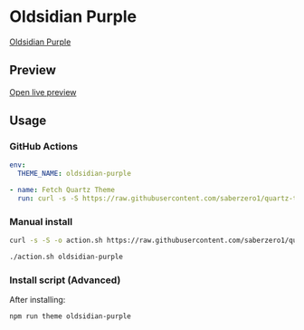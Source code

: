 # Oldsidian Purple

[Oldsidian Purple](https://github.com/ltctceplrm)

## Preview

[Open live preview](https://quartz-themes.github.io/oldsidian-purple/)

## Usage

### GitHub Actions

```yaml
env:
  THEME_NAME: oldsidian-purple
```

```yaml
- name: Fetch Quartz Theme
  run: curl -s -S https://raw.githubusercontent.com/saberzero1/quartz-themes/master/action.sh | bash -s -- $THEME_NAME
```

### Manual install

```bash
curl -s -S -o action.sh https://raw.githubusercontent.com/saberzero1/quartz-themes/master/action.sh

./action.sh oldsidian-purple
```

### Install script (Advanced)

After installing:

```bash
npm run theme oldsidian-purple
```
